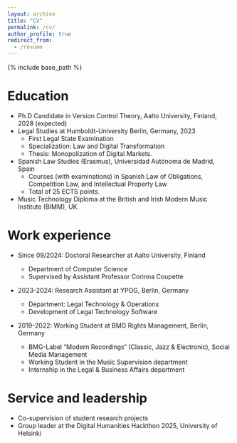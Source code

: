 ```yaml
---
layout: archive
title: "CV"
permalink: /cv/
author_profile: true
redirect_from:
  - /resume
---
```


{% include base_path %}

Education
======
* Ph.D Candidate in Version Control Theory, Aalto University, Finland, 2028 (expected)
* Legal Studies at Humboldt-University Berlin, Germany, 2023
  * First Legal State Examination
  * Specialization: Law and Digital Transformation
  * Thesis: Monopolization of Digital Markets.
* Spanish Law Studies (Erasmus), Universidad Autónoma de Madrid, Spain
  * Courses (with examinations) in Spanish Law of Obligations, Competition Law, and Intellectual Property Law
  * Total of 25 ECTS points.
* Music Technology Diploma at the British and Irish Modern Music Institute (BIMM), UK

Work experience
======
* Since 09/2024: Doctoral Researcher at Aalto University, Finland
  * Department of Computer Science
  * Supervised by Assistant Professor Corinna Coupette

* 2023-2024: Research Assistant at YPOG, Berlin, Germany
  * Department: Legal Technology & Operations
  * Development of Legal Technology Software

* 2019-2022: Working Student at BMG Rights Management, Berlin, Germany
  * BMG-Label “Modern Recordings“ (Classic, Jazz & Electronic), Social Media Management
  * Working Student in the Music Supervision department
  * Internship in the Legal & Business Affairs department

<!---  
Skills
======
* Skill 1
* Skill 2
  * Sub-skill 2.1
  * Sub-skill 2.2
  * Sub-skill 2.3
* Skill 3

Publications
======
  <ul>{% for post in site.publications reversed %}
    {% include archive-single-cv.html %}
  {% endfor %}</ul>
  
Talks
======
  <ul>{% for post in site.talks reversed %}
    {% include archive-single-talk-cv.html  %}
  {% endfor %}</ul>
  
Teaching
======
  <ul>{% for post in site.teaching reversed %}
    {% include archive-single-cv.html %}
  {% endfor %}</ul>
-->

Service and leadership
======
* Co-supervision of student research projects
* Group leader at the Digital Humanities Hackthon 2025, University of Helsinki
